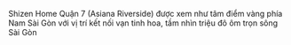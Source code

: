 Shizen Home Quận 7 (Asiana Riverside) được xem như tâm điểm vàng phía Nam Sài Gòn với vị trí kết nối vạn tinh hoa, tầm nhìn triệu đô ôm trọn sông Sài Gòn
<!---
shizenhome/shizenhome is a ✨ special ✨ repository because its `README.md` (this file) appears on your GitHub profile.
You can click the Preview link to take a look at your changes.
--->
